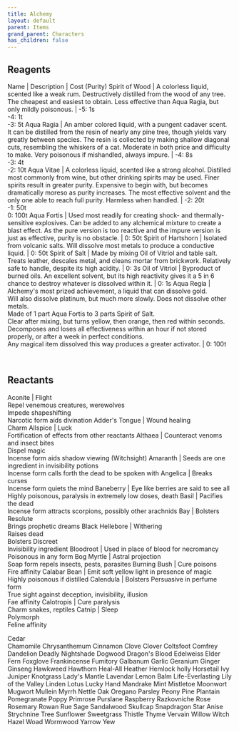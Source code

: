 ```yaml
---
title: Alchemy
layout: default
parent: Items
grand_parent: Characters
has_children: false
---
```


## Reagents

Name           | Description    | Cost (Purity)
Spirit of Wood | A colorless liquid, scented like a weak rum. Destructively distilled from the wood of any tree.<br />The cheapest and easiest to obtain. Less effective than Aqua Ragia, but only mildly poisonous. | -5: 1s<br />-4: 1t<br />-3: 5t
Aqua Ragia     | An amber colored liquid, with a pungent cadaver scent. It can be distilled from the resin of nearly any pine tree, though yields vary greatly between species. The resin is collected by making shallow diagonal cuts, resembling the whiskers of a cat. Moderate in both price and difficulty to make. Very poisonous if mishandled, always impure. | -4: 8s<br />-3: 4t<br />-2: 10t
Aqua Vitae     | A colorless liquid, scented like a strong alcohol. Distilled most commonly from wine, but other drinking spirits may be used. Finer spirits result in greater purity. Expensive to begin with, but becomes dramatically moreso as purity increases. The most effective solvent and the only one able to reach full purity. Harmless when handled. | -2: 20t<br />-1: 50t<br />0: 100t
Aqua Fortis    | Used most readily for creating shock- and thermally- sensitive explosives. Can be added to any alchemical mixture to create a blast effect. As the pure version is too reactive and the impure version is just as effective, purity is no obstacle. | 0: 50t
Spirit of Hartshorn | Isolated from volcanic salts. Will dissolve most metals to produce a conductive liquid. | 0: 50t
Spirit of Salt | Made by mixing Oil of Vitriol and table salt. Treats leather, descales metal, and cleans mortar from brickwork. Relatively safe to handle, despite its high acidity. | 0: 3s
Oil of Vitriol | Byproduct of burned oils. An excellent solvent, but its high reactivity gives it a 5 in 6 chance to destroy whatever is dissolved within it. | 0: 1s
Aqua Regia | Alchemy's most prized achievement, a liquid that can dissolve gold.<br />Will also dissolve platinum, but much more slowly. Does not dissolve other metals.<br />Made of 1 part Aqua Fortis to 3 parts Spirit of Salt.<br />Clear after mixing, but turns yellow, then orange, then red within seconds.<br />Decomposes and loses all effectiveness within an hour if not stored properly, or after a week in perfect conditions.<br />Any magical item dissolved this way produces a greater activator. | 0: 100t

<br />

## Reactants

Aconite             | Flight<br />Repel venemous creatures, werewolves<br />Impede shapeshifting<br />Narcotic form aids divination
Adder's Tongue      | Wound healing<br />Charm
Allspice            | Luck<br />Fortification of effects from other reactants
Althaea             | Counteract venoms and insect bites<br />Dispel magic<br />Incense form aids shadow viewing (Witchsight)
Amaranth            | Seeds are one ingredient in invisibility potions<br />Incense form calls forth the dead to be spoken with
Angelica            | Breaks curses<br />Incense form quiets the mind
Baneberry           | Eye like berries are said to see all<br />Highly poisonous, paralysis in extremely low doses, death
Basil               | Pacifies the dead<br />Incense form attracts scorpions, possibly other arachnids
Bay                 | Bolsters Resolute<br />Brings prophetic dreams
Black Hellebore     | Withering<br />Raises dead<br />Bolsters Discreet<br />Invisibility ingredient
Bloodroot           | Used in place of blood for necromancy<br />Poisonous in any form
Bog Myrtle          | Astral projection<br />Soap form repels insects, pests, parasites
Burning Bush        | Cure poisons<br />Fire affinity
Calabar Bean        | Emit soft yellow light in presence of magic<br />Highly poisonous if distilled
Calendula           | Bolsters Persuasive in perfume form<br />True sight against deception, invisibility, illusion<br />Fae affinity
Calotropis          | Cure paralysis<br />Charm snakes, reptiles
Catnip              | Sleep<br />Polymorph<br />Feline affinity

Cedar               
Chamomile
Chrysanthemum
Cinnamon
Clove
Clover
Coltsfoot
Comfrey
Dandelion
Deadly Nightshade
Dogwood
Dragon's Blood
Edelweiss
Elder
Fern
Foxglove
Frankincense
Fumitory
Galbanum
Garlic
Geranium
Ginger
Ginseng
Hawkweed
Hawthorn
Heal-All
Heather
Hemlock
holly
Horsetail
Ivy
Juniper
Knotgrass
Lady's Mantle
Lavendar
Lemon Balm
Life-Everlasting
Lily of the Valley
Linden
Lotus
Lucky Hand
Mandrake
Mint
Mistletoe
Moonwort
Mugwort
Mullein
Myrrh
Nettle
Oak
Oregano
Parsley
Peony
Pine
Plantain
Pomegranate
Poppy
Primrose
Purslane
Raspberry
Razkovniche
Rose
Rosemary
Rowan
Rue
Sage
Sandalwood
Skullcap
Snapdragon
Star Anise
Strychnine Tree
Sunflower
Sweetgrass
Thistle
Thyme
Vervain
Willow
Witch Hazel
Woad
Wormwood
Yarrow
Yew


















